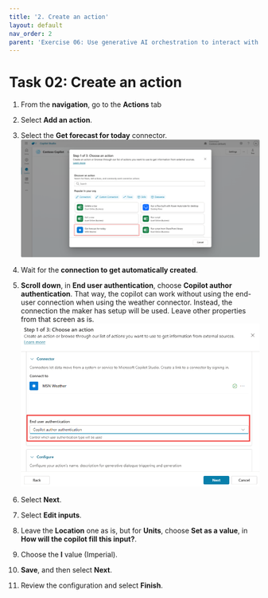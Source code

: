 ```yaml
---
title: '2. Create an action'
layout: default
nav_order: 2
parent: 'Exercise 06: Use generative AI orchestration to interact with your connectors'
---
```


# Task 02: Create an action

1.	From the **navigation**, go to the **Actions** tab

2.	Select **Add an action**.

3.	Select the **Get forecast for today** connector.
 	![A screenshot of a computer Description automatically generated](../../media/447e07b661bd8f3dd91176296697d81a.png)

4.	Wait for the **connection to get automatically created**.

5.	**Scroll down**, in **End user authentication**, choose **Copilot author authentication**. That way, the copilot can work without using the end-user connection when using the weather connector. Instead, the connection the maker has setup will be used. Leave other properties from that screen as is.
 	![A screenshot of a computer Description automatically generated](../../media/714f500b9c75e8afd7ae93881577b992.png)

6.	Select **Next**.

7.	Select **Edit inputs**.

8.	Leave the **Location** one as is, but for **Units**, choose **Set as a value**, in **How will the copilot fill this input?**.

9.	Choose the **I** value (Imperial).

10.	**Save**, and then select **Next**.

11.	Review the configuration and select **Finish**.
